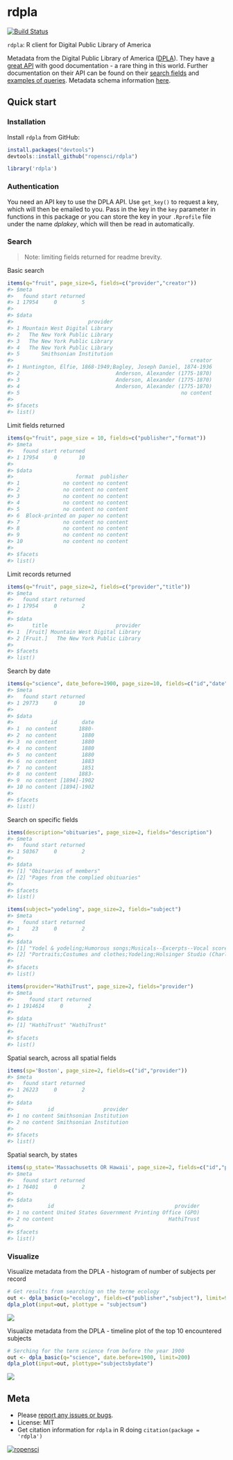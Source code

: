 rdpla
=========



[![Build Status](https://api.travis-ci.org/ropensci/rdpla.png)](https://travis-ci.org/ropensci/rdpla)

`rdpla`: R client for Digital Public Library of America

Metadata from the Digital Public Library of America ([DPLA](http://dp.la/)). They have [a great API](https://github.com/dpla/platform) with good documentation - a rare thing in this world. Further documentation on their API can be found on their [search fields](http://dp.la/info/developers/codex/responses/field-reference/) and [examples of queries](http://dp.la/info/developers/codex/requests/).  Metadata schema information [here](http://dp.la/info/wp-content/uploads/2013/04/DPLA-MAP-V3.1-2.pdf). 

## Quick start

### Installation

Install `rdpla` from GitHub:


```r
install.packages("devtools")
devtools::install_github("ropensci/rdpla")
```


```r
library('rdpla')
```

### Authentication

You need an API key to use the DPLA API. Use `get_key()` to request a key, which will then be emailed to you. Pass in the key in the `key` parameter in functions in this package or you can store the key in your `.Rprofile` file under the name _dplakey_, which will then be read in automatically.

### Search

> Note: limiting fields returned for readme brevity.

Basic search


```r
items(q="fruit", page_size=5, fields=c("provider","creator"))
#> $meta
#>   found start returned
#> 1 17954     0        5
#> 
#> $data
#>                        provider
#> 1 Mountain West Digital Library
#> 2   The New York Public Library
#> 3   The New York Public Library
#> 4   The New York Public Library
#> 5       Smithsonian Institution
#>                                                         creator
#> 1 Huntington, Elfie, 1868-1949;Bagley, Joseph Daniel, 1874-1936
#> 2                               Anderson, Alexander (1775-1870)
#> 3                               Anderson, Alexander (1775-1870)
#> 4                               Anderson, Alexander (1775-1870)
#> 5                                                    no content
#> 
#> $facets
#> list()
```

Limit fields returned


```r
items(q="fruit", page_size = 10, fields=c("publisher","format"))
#> $meta
#>   found start returned
#> 1 17954     0       10
#> 
#> $data
#>                    format  publisher
#> 1              no content no content
#> 2              no content no content
#> 3              no content no content
#> 4              no content no content
#> 5              no content no content
#> 6  Block-printed on paper no content
#> 7              no content no content
#> 8              no content no content
#> 9              no content no content
#> 10             no content no content
#> 
#> $facets
#> list()
```

Limit records returned


```r
items(q="fruit", page_size=2, fields=c("provider","title"))
#> $meta
#>   found start returned
#> 1 17954     0        2
#> 
#> $data
#>      title                      provider
#> 1  [Fruit] Mountain West Digital Library
#> 2 [Fruit.]   The New York Public Library
#> 
#> $facets
#> list()
```

Search by date


```r
items(q="science", date_before=1900, page_size=10, fields=c("id","date"))
#> $meta
#>   found start returned
#> 1 29773     0       10
#> 
#> $data
#>            id        date
#> 1  no content       1880-
#> 2  no content        1880
#> 3  no content        1880
#> 4  no content        1880
#> 5  no content        1880
#> 6  no content        1883
#> 7  no content        1851
#> 8  no content       1883-
#> 9  no content [1894]-1902
#> 10 no content [1894]-1902
#> 
#> $facets
#> list()
```

Search on specific fields


```r
items(description="obituaries", page_size=2, fields="description")
#> $meta
#>   found start returned
#> 1 50367     0        2
#> 
#> $data
#> [1] "Obituaries of members"             
#> [2] "Pages from the complied obituaries"
#> 
#> $facets
#> list()
```


```r
items(subject="yodeling", page_size=2, fields="subject")
#> $meta
#>   found start returned
#> 1    23     0        2
#> 
#> $data
#> [1] "Yodel & yodeling;Humorous songs;Musicals--Excerpts--Vocal scores with piano"    
#> [2] "Portraits;Costumes and clothes;Yodeling;Holsinger Studio (Charlottesville, Va.)"
#> 
#> $facets
#> list()
```


```r
items(provider="HathiTrust", page_size=2, fields="provider")
#> $meta
#>     found start returned
#> 1 1914614     0        2
#> 
#> $data
#> [1] "HathiTrust" "HathiTrust"
#> 
#> $facets
#> list()
```

Spatial search, across all spatial fields 


```r
items(sp='Boston', page_size=2, fields=c("id","provider"))
#> $meta
#>   found start returned
#> 1 26223     0        2
#> 
#> $data
#>           id                provider
#> 1 no content Smithsonian Institution
#> 2 no content Smithsonian Institution
#> 
#> $facets
#> list()
```

Spatial search, by states


```r
items(sp_state='Massachusetts OR Hawaii', page_size=2, fields=c("id","provider"))
#> $meta
#>   found start returned
#> 1 76401     0        2
#> 
#> $data
#>           id                                       provider
#> 1 no content United States Government Printing Office (GPO)
#> 2 no content                                     HathiTrust
#> 
#> $facets
#> list()
```

### Visualize

Visualize metadata from the DPLA - histogram of number of subjects per record


```r
# Get results from searching on the terme ecology
out <- dpla_basic(q="ecology", fields=c("publisher","subject"), limit=90)
dpla_plot(input=out, plottype = "subjectsum")
```

![](inst/img/dpla_subjects_barplot.png)

Visualize metadata from the DPLA - timeline plot of the top 10 encountered subjects


```r
# Serching for the term science from before the year 1900
out <- dpla_basic(q="science", date.before=1900, limit=200)
dpla_plot(input=out, plottype="subjectsbydate")
```

![](inst/img/dpla_subjects_through_time.png)

## Meta

* Please [report any issues or bugs](https://github.com/ropensci/rdpla/issues).
* License: MIT
* Get citation information for `rdpla` in R doing `citation(package = 'rdpla')`

[![ropensci](http://ropensci.org/public_images/github_footer.png)](http://ropensci.org)
